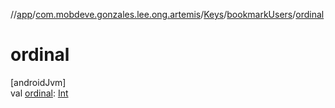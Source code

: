 //[app](../../../../index.md)/[com.mobdeve.gonzales.lee.ong.artemis](../../index.md)/[Keys](../index.md)/[bookmarkUsers](index.md)/[ordinal](ordinal.md)

# ordinal

[androidJvm]\
val [ordinal](ordinal.md): [Int](https://kotlinlang.org/api/latest/jvm/stdlib/kotlin/-int/index.html)
